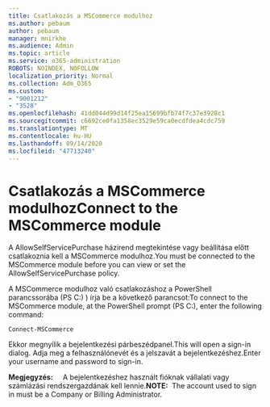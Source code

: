 ```yaml
---
title: Csatlakozás a MSCommerce modulhoz
ms.author: pebaum
author: pebaum
manager: mnirkhe
ms.audience: Admin
ms.topic: article
ms.service: o365-administration
ROBOTS: NOINDEX, NOFOLLOW
localization_priority: Normal
ms.collection: Adm_O365
ms.custom:
- "9001212"
- "3528"
ms.openlocfilehash: 41dd044d99d14f25ea15699bfb74f7c37e3928c1
ms.sourcegitcommit: c6692ce0fa1358ec3529e59ca0ecdfdea4cdc759
ms.translationtype: MT
ms.contentlocale: hu-HU
ms.lasthandoff: 09/14/2020
ms.locfileid: "47713240"
---
```

# <a name="connect-to-the-mscommerce-module"></a><span data-ttu-id="e88b0-102">Csatlakozás a MSCommerce modulhoz</span><span class="sxs-lookup"><span data-stu-id="e88b0-102">Connect to the MSCommerce module</span></span>

<span data-ttu-id="e88b0-103">A AllowSelfServicePurchase házirend megtekintése vagy beállítása előtt csatlakoznia kell a MSCommerce modulhoz.</span><span class="sxs-lookup"><span data-stu-id="e88b0-103">You must be connected to the MSCommerce module before you can view or set the AllowSelfServicePurchase policy.</span></span>  

<span data-ttu-id="e88b0-104">A MSCommerce modulhoz való csatlakozáshoz a PowerShell parancssorába (PS C:) \) írja be a következő parancsot:</span><span class="sxs-lookup"><span data-stu-id="e88b0-104">To connect to the MSCommerce module, at the PowerShell prompt (PS C:\), enter the following command:</span></span>

`Connect-MSCommerce`

<span data-ttu-id="e88b0-105">Ekkor megnyílik a bejelentkezési párbeszédpanel.</span><span class="sxs-lookup"><span data-stu-id="e88b0-105">This will open a sign-in dialog.</span></span> <span data-ttu-id="e88b0-106">Adja meg a felhasználónevét és a jelszavát a bejelentkezéshez.</span><span class="sxs-lookup"><span data-stu-id="e88b0-106">Enter your username and password to sign-in.</span></span>

<span data-ttu-id="e88b0-107">**Megjegyzés:** &nbsp; &nbsp; A bejelentkezéshez használt fióknak vállalati vagy számlázási rendszergazdának kell lennie.</span><span class="sxs-lookup"><span data-stu-id="e88b0-107">**NOTE:**&nbsp;&nbsp;The account used to sign in must be a Company or Billing Administrator.</span></span>
